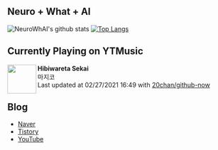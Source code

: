 ## Neuro + What + AI

![NeuroWhAI's github stats](https://github-readme-stats.vercel.app/api?username=neurowhai&count_private=true&show_icons=true)
[![Top Langs](https://github-readme-stats.vercel.app/api/top-langs/?username=neurowhai&layout=compact)](https://github.com/anuraghazra/github-readme-stats)

## Currently Playing on YTMusic

[<img align="left" height="65" src="https://lh3.googleusercontent.com/6J0T0785CFS99wVCmzT9RsSYOAvzL-UYZtEnoRWYeEOb-eOudZLOW0uVaxXBlwJ5csOOXPDXTCTxANN7">](https://music.youtube.com/channel/UC6ALjq4oiVpv9vmL_Cb4Y7g)

**Hibiwareta Sekai**  
마지코  
Last updated at 02/27/2021 16:49 with [20chan/github-now](https://github.com/20chan/github-now)

## Blog

- [Naver](http://blog.naver.com/neurowhai)
- [Tistory](http://neurowhai.tistory.com/)
- [YouTube](https://www.youtube.com/channel/UCB_v1xU6laBHOeH6z4L-Mtw)
